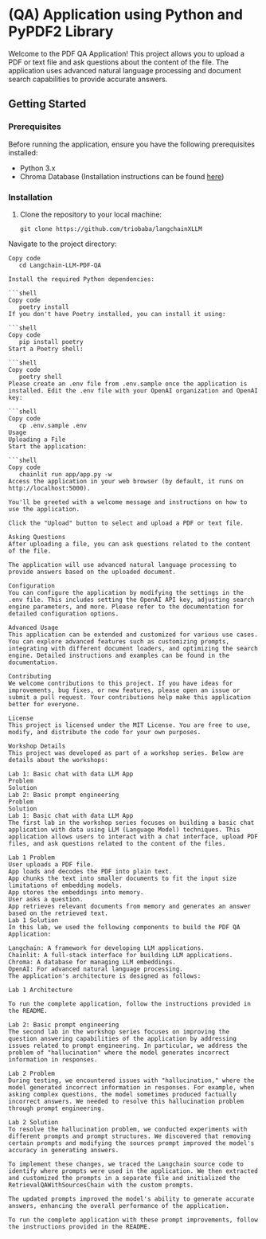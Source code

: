 # (QA) Application using Python and PyPDF2 Library

Welcome to the PDF QA Application! This project allows you to upload a PDF or text file and ask questions about the content of the file. The application uses advanced natural language processing and document search capabilities to provide accurate answers.

## Getting Started

### Prerequisites

Before running the application, ensure you have the following prerequisites installed:

- Python 3.x
- Chroma Database (Installation instructions can be found [here](https://docs.trychroma.com/installation))

### Installation

1. Clone the repository to your local machine:

   ```shell
   git clone https://github.com/triobaba/langchainXLLM
Navigate to the project directory:

```shell
Copy code
   cd Langchain-LLM-PDF-QA
   
Install the required Python dependencies:

```shell
Copy code
   poetry install
If you don't have Poetry installed, you can install it using:

```shell
Copy code
   pip install poetry
Start a Poetry shell:

```shell
Copy code
   poetry shell
Please create an .env file from .env.sample once the application is installed. Edit the .env file with your OpenAI organization and OpenAI key:

```shell
Copy code
   cp .env.sample .env
Usage
Uploading a File
Start the application:

```shell
Copy code
   chainlit run app/app.py -w
Access the application in your web browser (by default, it runs on http://localhost:5000).

You'll be greeted with a welcome message and instructions on how to use the application.

Click the "Upload" button to select and upload a PDF or text file.

Asking Questions
After uploading a file, you can ask questions related to the content of the file.

The application will use advanced natural language processing to provide answers based on the uploaded document.

Configuration
You can configure the application by modifying the settings in the .env file. This includes setting the OpenAI API key, adjusting search engine parameters, and more. Please refer to the documentation for detailed configuration options.

Advanced Usage
This application can be extended and customized for various use cases. You can explore advanced features such as customizing prompts, integrating with different document loaders, and optimizing the search engine. Detailed instructions and examples can be found in the documentation.

Contributing
We welcome contributions to this project. If you have ideas for improvements, bug fixes, or new features, please open an issue or submit a pull request. Your contributions help make this application better for everyone.

License
This project is licensed under the MIT License. You are free to use, modify, and distribute the code for your own purposes.

Workshop Details
This project was developed as part of a workshop series. Below are details about the workshops:

Lab 1: Basic chat with data LLM App
Problem
Solution
Lab 2: Basic prompt engineering
Problem
Solution
Lab 1: Basic chat with data LLM App
The first lab in the workshop series focuses on building a basic chat application with data using LLM (Language Model) techniques. This application allows users to interact with a chat interface, upload PDF files, and ask questions related to the content of the files.

Lab 1 Problem
User uploads a PDF file.
App loads and decodes the PDF into plain text.
App chunks the text into smaller documents to fit the input size limitations of embedding models.
App stores the embeddings into memory.
User asks a question.
App retrieves relevant documents from memory and generates an answer based on the retrieved text.
Lab 1 Solution
In this lab, we used the following components to build the PDF QA Application:

Langchain: A framework for developing LLM applications.
Chainlit: A full-stack interface for building LLM applications.
Chroma: A database for managing LLM embeddings.
OpenAI: For advanced natural language processing.
The application's architecture is designed as follows:

Lab 1 Architecture

To run the complete application, follow the instructions provided in the README.

Lab 2: Basic prompt engineering
The second lab in the workshop series focuses on improving the question answering capabilities of the application by addressing issues related to prompt engineering. In particular, we address the problem of "hallucination" where the model generates incorrect information in responses.

Lab 2 Problem
During testing, we encountered issues with "hallucination," where the model generated incorrect information in responses. For example, when asking complex questions, the model sometimes produced factually incorrect answers. We needed to resolve this hallucination problem through prompt engineering.

Lab 2 Solution
To resolve the hallucination problem, we conducted experiments with different prompts and prompt structures. We discovered that removing certain prompts and modifying the sources prompt improved the model's accuracy in generating answers.

To implement these changes, we traced the Langchain source code to identify where prompts were used in the application. We then extracted and customized the prompts in a separate file and initialized the RetrievalQAWithSourcesChain with the custom prompts.

The updated prompts improved the model's ability to generate accurate answers, enhancing the overall performance of the application.

To run the complete application with these prompt improvements, follow the instructions provided in the README.
